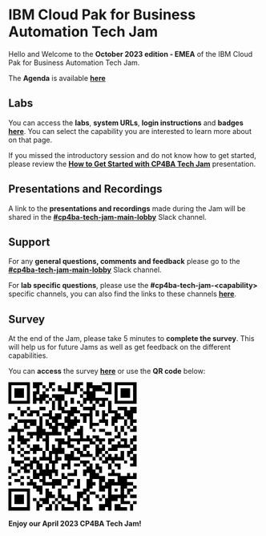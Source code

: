 # IBM Cloud Pak for Business Automation Tech Jam

Hello and Welcome to the **October 2023 edition - EMEA** of the IBM Cloud Pak for Business Automation Tech Jam. 

The **Agenda** is available **[here](/Agenda/%5BCP4BA%20Tech%20Jam%202023.10.24%5D%20EMEA%20Agenda.pdf)**  

<!--
| [APAC Agenda](/Agenda/%5BCP4BA%20Tech%20Jam%202022.10.25%5D%20APAC%20Agenda.pdf) | [EMEA Agenda](/Agenda/%5BCP4BA%20Tech%20Jam%202022.10.25%5D%20EMEA%20Agenda.pdf) | [Americas Agenda](/Agenda/%5BCP4BA%20Tech%20Jam%202022.10.25%5D%20Americas%20Agenda.pdf) |
| ------------------------------------------------------------ | ------------------------------------------------------------ | ------------------------------------------------------------ |
-->

## Labs

You can access the **labs**, **system URLs**, **login instructions** and **badges** **[here](/Labs.md)**. You can select the capability you are interested to learn more about on that page.

If you missed the introductory session and do not know how to get started, please review the **[How to Get Started with CP4BA Tech Jam](/Agenda/How%20to%20Get%20Started%20with%20CP4BA%20Tech%20Jam.pdf)** presentation.

## Presentations and Recordings

A link to the **presentations and recordings** made during the Jam will be shared in the **[#cp4ba-tech-jam-main-lobby](https://ibm-cloudpak-partners.slack.com/archives/C060BGQF8N5)** Slack channel.

## Support

For any **general questions, comments and feedback** please go to the **[#cp4ba-tech-jam-main-lobby](https://ibm-cloudpak-partners.slack.com/archives/C060BGQF8N5)** Slack channel.

For **lab specific questions**, please use the **#cp4ba-tech-jam-\<capability\>** specific channels, you can also find the links to these channels **[here](/Labs.md)**.  

## Survey

At the end of the Jam, please take 5 minutes to **complete the survey**. This will help us for future Jams as well as get feedback on the different capabilities.

You can **access** the survey **[here](https://www.surveymonkey.com/r/CP4BATechJam2023)** or use the **QR code** below:

![Survey QR Code](survey-qrcode.png)

**Enjoy our April 2023 CP4BA Tech Jam!**
